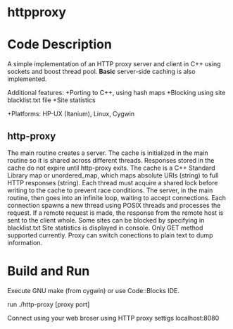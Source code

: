 # httpproxy
Code Description
================

A simple implementation of an HTTP proxy server and client in C++ using sockets and boost thread pool. **Basic** server-side caching is also implemented.

Additional features:
+Porting to C++, using hash maps
+Blocking using site blacklist.txt file
+Site statistics

+Platforms: HP-UX (Itanium), Linux, Cygwin

http-proxy
----------

The main routine creates a server. The cache is initialized in the main routine so it is shared across
different threads. Responses stored in the cache do not expire until http-proxy 
exits. 
The cache is a C++ Standard Library map or unordered_map, which maps absolute URIs (string) to full
HTTP responses (string). Each thread must acquire a shared lock before writing
to the cache to prevent race conditions. The server, in the main routine, then
goes into an infinite loop, waiting to accept connections. Each connection
spawns a new thread using POSIX threads and processes the request. If a remote
request is made, the response from the remote host is sent to the client whole.
Some sites can be blocked by specifying in blacklist.txt
Site statistics is displayed in console.
Only GET method supported currently.
Proxy can switch conections to plain text to dump information.

Build and Run
=============

Execute GNU make (from cygwin) or use Code::Blocks IDE.

run ./http-proxy [proxy port]

Connect using your web broser 
      using HTTP proxy settigs 
                      localhost:8080
